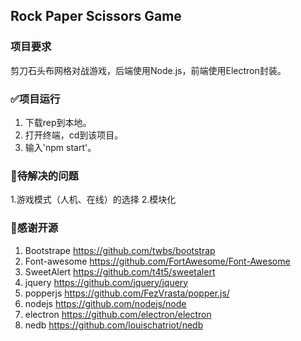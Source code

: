## Rock Paper Scissors Game
### 项目要求
剪刀石头布网格对战游戏，后端使用Node.js，前端使用Electron封装。

### ✅项目运行
1. 下载rep到本地。
2. 打开终端，cd到该项目。
3. 输入'npm start'。

### 👾待解决的问题
1.游戏模式（人机、在线）的选择
2.模块化

### 🙏感谢开源
1. Bootstrape https://github.com/twbs/bootstrap
2. Font-awesome https://github.com/FortAwesome/Font-Awesome
3. SweetAlert https://github.com/t4t5/sweetalert
4. jquery https://github.com/jquery/jquery
5. popperjs https://github.com/FezVrasta/popper.js/
6. nodejs https://github.com/nodejs/node
7. electron https://github.com/electron/electron
8. nedb https://github.com/louischatriot/nedb
